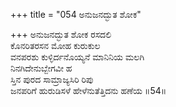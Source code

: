 +++
title = "054 ಅನುಜನದ್ಭುತ ಶೋಕ"

+++
ಅನುಜನದ್ಭುತ ಶೋಕ ರಸದಲಿ   
ಕೊನರಿತರಸನ ಮೋಹ ಕುರುಕುಲ  
ವನಪರಶು ಕುಳ್ಳಿರ್ದನೊಯ್ಯನೆ ಮಾನಿನಿಯ ಮಲಗಿ   
ನಿನಗಿದೇನುಬ್ಬೇಗವೀ ಹ  
ಸ್ತಿನ ಪುರದ ಸಾಮ್ರಾಜ್ಯಸಿರಿ ರಿಪು  
ಜನಪರಿಗೆ ಹುರುಡಿಸಳೆ ಹೇಳೆನುತೆತ್ತಿದನು ಹಣೆಯ      ॥54॥